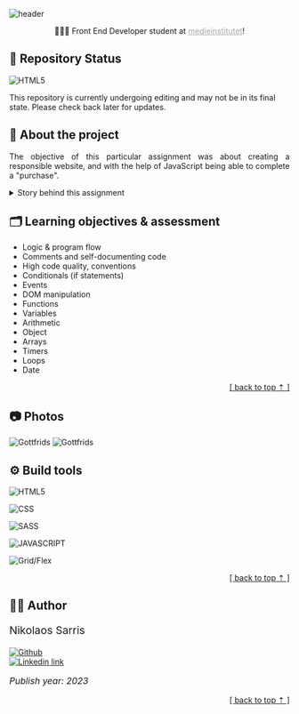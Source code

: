 <a name="read_me_top"></a>
![header](https://capsule-render.vercel.app/api?type=waving&color=E6CEA0&height=300&section=header&text=Gottfrids%20🍩%20factory&fontColor=FFFFFF&fontSize=80&animation=fadeIn&fontAlignY=38&desc=A%20school%20assignment!&descAlignY=53&descAlign=75)

<p align="center">
    👨🏻‍🎓 Front End Developer student at 
    <a 
        href="https://medieinstitutet.se/"
        style=
        "
            color: #A8A8A8;
            font-weight: none;
            text-decoration: underline;
        "
    >
    medieinstitutet</a>!
</p>

## 🔧 Repository Status

![HTML5](https://img.shields.io/badge/Status-Editing-yellow?style=for-the-badge)

This repository is currently undergoing editing and may not be in its final state. Please check back later for updates.

## 📖 About the project

<p style="text-align: justify;">
The objective of this particular assignment was about creating a responsible website, and with the help of JavaScript being able to complete a "purchase".

</p>

<details>
    <summary>Story behind this assignment</summary>
    <p>
    Mr Gottfrid Jästson has been selling donuts in shops for many years. Unfortunately, he has noticed declining sales figures due to all kinds of "couriers" who ride dangerous electric scooters around the city.
    </p>
    <p>
    Well, Gottfrid does not despair more than necessary; a small webshop for donuts* would be in order - and my agency, Webbyrån Justin Time AB, has been selected as the supplier to build it! It now rests on my shoulders that Gottfrid does not go bankrupt.
    </p>  
</details>

## 🗂️ Learning objectives & assessment

<ul>
    <li>Logic & program flow</li>
    <li>Comments and self-documenting code</li>
    <li>High code quality, conventions</li>
    <li>Conditionals (if statements)</li>
    <li>Events</li>
    <li>DOM manipulation</li>
    <li>Functions</li>
    <li>Variables</li>
    <li>Arithmetic</li>
    <li>Object</li>
    <li>Arrays</li>
    <li>Timers</li>
    <li>Loops</li>
    <li>Date</li>
</ul>

<p align="right">
    <a href="#read_me_top">[ back to top ⇡ ]</a>
</p>

## 📷 Photos

![Gottfrids](https://i.imgur.com/LKwVM8H.png)
![Gottfrids](https://i.imgur.com/56ZGXyj.png)

## ⚙️ Build tools

![HTML5](https://img.shields.io/badge/HTML5-E34F26?style=for-the-badge&logo=html5&logoColor=white)

![CSS](https://img.shields.io/badge/CSS3-1572B6?style=for-the-badge&logo=css3&logoColor=white)

![SASS](https://img.shields.io/badge/Sass-CC6699?style=for-the-badge&logo=sass&logoColor=white)

![JAVASCRIPT](https://img.shields.io/badge/JavaScript-323330?style=for-the-badge&logo=javascript&logoColor=white)

![Grid/Flex](https://img.shields.io/badge/Grid%20/%20flexbox-grey.svg?style=for-the-badge&logoColor=white)

<p align="right">
    <a href="#read_me_top">[ back to top ⇡ ]</a>
</p>

## 👨‍💼 Author

<p 
    style=
    "
        font-size: 1.2rem;
    "
>
    Nikolaos Sarris
</p>

[![Github](https://img.shields.io/badge/GitHub-100000?style=for-the-badge&logo=github&logoColor=white)](https://github.com/tsemitris) <br>
[![Linkedin link](https://img.shields.io/badge/LinkedIn-0077B5?style=for-the-badge&logo=linkedin&logoColor=white)](https://www.linkedin.com/in/nikolaos-sarris-a85a63179/)

<p 
    style=
    "
        font-size: 1rem;
        font-style: italic;
    "
>
    Publish year: 2023
</p>

<p align="right">
    <a href="#read_me_top">[ back to top ⇡ ]</a>
</p>
